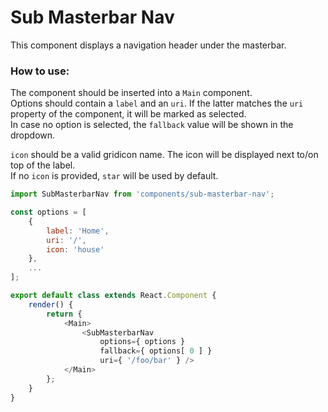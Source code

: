 # Sub Masterbar Nav

This component displays a navigation header under the masterbar.

### How to use:

The component should be inserted into a `Main` component.  
Options should contain a `label` and an `uri`. If the latter matches the `uri` property of the component, it will be marked as selected.  
In case no option is selected, the `fallback` value will be shown in the dropdown.

`icon` should be a valid gridicon name. The icon will be displayed next to/on top of the label.  
If no `icon` is provided, `star` will be used by default.

```js
import SubMasterbarNav from 'components/sub-masterbar-nav';

const options = [
    {
        label: 'Home',
        uri: '/',
        icon: 'house'
    },
    ...
];

export default class extends React.Component {
	render() {
		return {
			<Main>
				<SubMasterbarNav
					options={ options }
					fallback={ options[ 0 ] }
					uri={ '/foo/bar' } />
			</Main>
		};
	}
}
```

